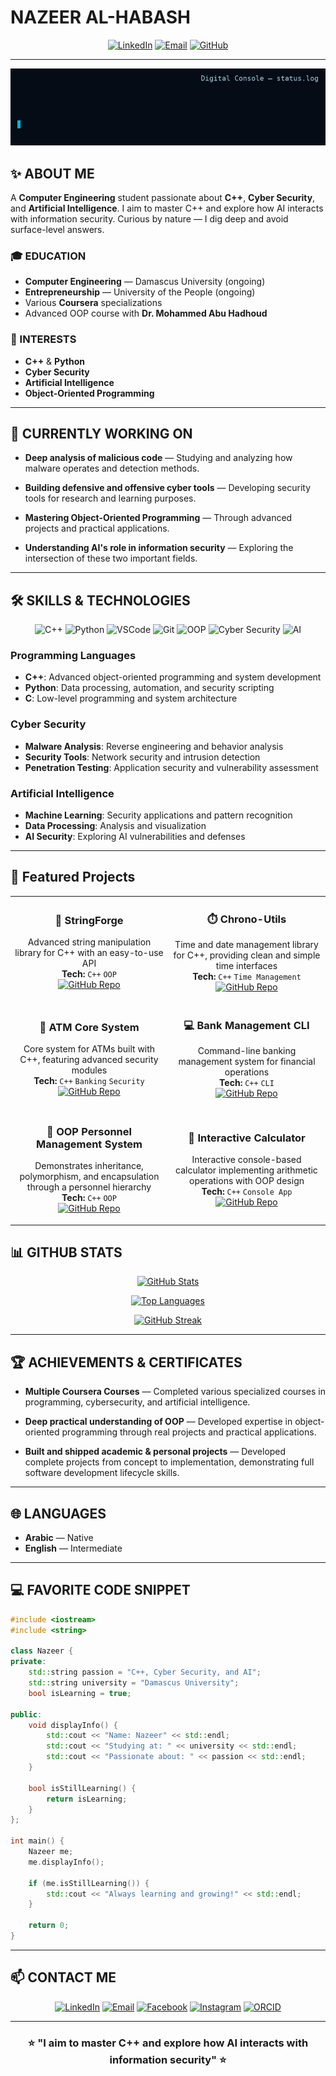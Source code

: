 # NAZEER AL-HABASH

<div align="center">
  
[![LinkedIn](https://img.shields.io/badge/LinkedIn-0077B5?style=for-the-badge&logo=linkedin&logoColor=white)](https://www.linkedin.com/in/mohammed-nazir-al-habash-6b7385319)
[![Email](https://img.shields.io/badge/Email-D14836?style=for-the-badge&logo=gmail&logoColor=white)](mailto:Hnzyr31@gmail.com)
[![GitHub](https://img.shields.io/badge/GitHub-100000?style=for-the-badge&logo=github&logoColor=white)](https://github.com/InfoSecNazir)

</div>

---
![Digital Console](./digital_console.gif)

## ✨ ABOUT ME

A **Computer Engineering** student passionate about **C++**, **Cyber Security**, and **Artificial Intelligence**. I aim to master C++ and explore how AI interacts with information security. Curious by nature — I dig deep and avoid surface-level answers.

### 🎓 EDUCATION

- **Computer Engineering** — Damascus University (ongoing)
- **Entrepreneurship** — University of the People (ongoing)
- Various **Coursera** specializations
- Advanced OOP course with **Dr. Mohammed Abu Hadhoud**

### 🎯 INTERESTS

- **C++** & **Python**
- **Cyber Security**
- **Artificial Intelligence**
- **Object-Oriented Programming**

---

## 🔭 CURRENTLY WORKING ON

- **Deep analysis of malicious code** — Studying and analyzing how malware operates and detection methods.
  
- **Building defensive and offensive cyber tools** — Developing security tools for research and learning purposes.
  
- **Mastering Object-Oriented Programming** — Through advanced projects and practical applications.
  
- **Understanding AI's role in information security** — Exploring the intersection of these two important fields.

---

## 🛠️ SKILLS & TECHNOLOGIES

<div align="center">
  
![C++](https://img.shields.io/badge/C%2B%2B-00599C?style=for-the-badge&logo=c%2B%2B&logoColor=white)
![Python](https://img.shields.io/badge/Python-3776AB?style=for-the-badge&logo=python&logoColor=white)
![VSCode](https://img.shields.io/badge/VSCode-007ACC?style=for-the-badge&logo=visual-studio-code&logoColor=white)
![Git](https://img.shields.io/badge/Git-F05032?style=for-the-badge&logo=git&logoColor=white)
![OOP](https://img.shields.io/badge/OOP-00b4d8?style=for-the-badge)
![Cyber Security](https://img.shields.io/badge/Cyber%20Security-e94560?style=for-the-badge)
![AI](https://img.shields.io/badge/AI-0f3460?style=for-the-badge)

</div>

### Programming Languages
- **C++**: Advanced object-oriented programming and system development
- **Python**: Data processing, automation, and security scripting
- **C**: Low-level programming and system architecture

### Cyber Security
- **Malware Analysis**: Reverse engineering and behavior analysis
- **Security Tools**: Network security and intrusion detection
- **Penetration Testing**: Application security and vulnerability assessment

### Artificial Intelligence
- **Machine Learning**: Security applications and pattern recognition
- **Data Processing**: Analysis and visualization
- **AI Security**: Exploring AI vulnerabilities and defenses

---

## 🚀 Featured Projects  

<table>
<tr>
<td align="center" width="50%">
  
### 🧩 StringForge  
Advanced string manipulation library for C++ with an easy-to-use API  
**Tech:** `C++` `OOP`  
[![GitHub Repo](https://img.shields.io/badge/GitHub-StringForge-blue?logo=github)](https://github.com/InfoSecNazir/StringForge)

</td>
<td align="center" width="50%">

### ⏱️ Chrono-Utils  
Time and date management library for C++, providing clean and simple time interfaces  
**Tech:** `C++` `Time Management`  
[![GitHub Repo](https://img.shields.io/badge/GitHub-Chrono--Utils-blue?logo=github)](https://github.com/InfoSecNazir/Chrono-Utils)

</td>
</tr>

<tr>
<td align="center" width="50%">

### 🏦 ATM Core System  
Core system for ATMs built with C++, featuring advanced security modules  
**Tech:** `C++` `Banking` `Security`  
[![GitHub Repo](https://img.shields.io/badge/GitHub-ATM__Core__System-blue?logo=github)](https://github.com/InfoSecNazir/ATM_Core_System)

</td>
<td align="center" width="50%">

### 💻 Bank Management CLI  
Command-line banking management system for financial operations  
**Tech:** `C++` `CLI`  
[![GitHub Repo](https://img.shields.io/badge/GitHub-Bank--Management--CLI-blue?logo=github)](https://github.com/InfoSecNazir/Bank-Management-CLI)

</td>
</tr>

<tr>
<td align="center" width="50%">

### 👥 OOP Personnel Management System  
Demonstrates inheritance, polymorphism, and encapsulation through a personnel hierarchy  
**Tech:** `C++` `OOP`  
[![GitHub Repo](https://img.shields.io/badge/GitHub-OOP__Personnel__Management__System-blue?logo=github)](https://github.com/InfoSecNazir/OOP-Personnel-Management-System)

</td>
<td align="center" width="50%">

### 🔢 Interactive Calculator  
Interactive console-based calculator implementing arithmetic operations with OOP design  
**Tech:** `C++` `Console App`  
[![GitHub Repo](https://img.shields.io/badge/GitHub-Interactive__Calculator-blue?logo=github)](https://github.com/InfoSecNazir/Interactive_Calculator)

</td>
</tr>
</table>

## 📊 GITHUB STATS

<div align="center">
  
[![GitHub Stats](https://github-readme-stats.vercel.app/api?username=InfoSecNazir&show_icons=true&theme=tokyonight&hide_border=true&count_private=true)](https://github.com/InfoSecNazir)
  
[![Top Languages](https://github-readme-stats.vercel.app/api/top-langs/?username=InfoSecNazir&layout=compact&theme=tokyonight&hide_border=true)](https://github.com/InfoSecNazir)
  
[![GitHub Streak](https://github-readme-streak-stats.herokuapp.com/?user=InfoSecNazir&theme=tokyonight&hide_border=true)](https://github.com/InfoSecNazir)

</div>

---

## 🏆 ACHIEVEMENTS & CERTIFICATES

- **Multiple Coursera Courses** — Completed various specialized courses in programming, cybersecurity, and artificial intelligence.
  
- **Deep practical understanding of OOP** — Developed expertise in object-oriented programming through real projects and practical applications.
  
- **Built and shipped academic & personal projects** — Developed complete projects from concept to implementation, demonstrating full software development lifecycle skills.

---

## 🌐 LANGUAGES

- **Arabic** — Native
- **English** — Intermediate

---

## 💻 FAVORITE CODE SNIPPET

```cpp
#include <iostream>
#include <string>

class Nazeer {
private:
    std::string passion = "C++, Cyber Security, and AI";
    std::string university = "Damascus University";
    bool isLearning = true;

public:
    void displayInfo() {
        std::cout << "Name: Nazeer" << std::endl;
        std::cout << "Studying at: " << university << std::endl;
        std::cout << "Passionate about: " << passion << std::endl;
    }

    bool isStillLearning() {
        return isLearning;
    }
};

int main() {
    Nazeer me;
    me.displayInfo();
    
    if (me.isStillLearning()) {
        std::cout << "Always learning and growing!" << std::endl;
    }
    
    return 0;
}
```

---

## 📫 CONTACT ME

<div align="center">
  
[![LinkedIn](https://img.shields.io/badge/LinkedIn-0077B5?style=for-the-badge&logo=linkedin&logoColor=white)](https://www.linkedin.com/in/mohammed-nazir-al-habash-6b7385319)
[![Email](https://img.shields.io/badge/Email-D14836?style=for-the-badge&logo=gmail&logoColor=white)](mailto:Hnzyr31@gmail.com)
[![Facebook](https://img.shields.io/badge/Facebook-1877F2?style=for-the-badge&logo=facebook&logoColor=white)](https://www.facebook.com/share/16DseeoW1J/)
[![Instagram](https://img.shields.io/badge/Instagram-E4405F?style=for-the-badge&logo=instagram&logoColor=white)](https://www.instagram.com/nazer.org1)
[![ORCID](https://img.shields.io/badge/ORCID-A6CE39?style=for-the-badge&logo=orcid&logoColor=white)](https://orcid.org/0009-0002-8798-5633)

</div>

---

<div align="center">
  
### ⭐ "I aim to master C++ and explore how AI interacts with information security" ⭐

</div>
